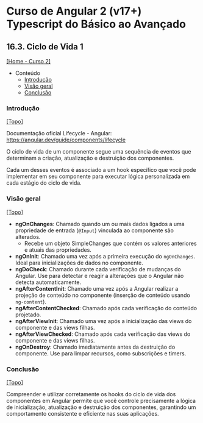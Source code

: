 # Curso de Angular 2 (v17+) Typescript do Básico ao Avançado

## 16.3. Ciclo de Vida 1
[[Home - Curso 2]](../../README.md#curso-2)<br />

- Conteúdo
  - [Introdução](#introdução)
  - [Visão geral](#visão-geral)
  - [Conclusão](#conclusão)

### Introdução
[[Topo]](#)<br />

Documentação oficial Lifecycle - Angular: https://angular.dev/guide/components/lifecycle

O ciclo de vida de um componente segue uma sequência de eventos que determinam a criação, atualização e destruição dos componentes.

Cada um desses eventos é associado a um hook específico que você pode implementar em seu componente para executar lógica personalizada em cada estágio do ciclo de vida.

### Visão geral
[[Topo]](#)<br />

- **ngOnChanges**: Chamado quando um ou mais dados ligados a uma propriedade de entrada (`@Input`) vinculada ao componente são alterados.
  - Recebe um objeto SimpleChanges que contém os valores anteriores e atuais das propriedades.
- **ngOnInit**: Chamado uma vez após a primeira execução do `ngOnChanges`. Ideal para inicializações de dados no componente.
- **ngDoCheck**: Chamado durante cada verificação de mudanças do Angular. Use para detectar e reagir a alterações que o Angular não detecta automaticamente.
- **ngAfterContentInit**: Chamado uma vez após a Angular realizar a projeção de conteúdo no componente (inserção de conteúdo usando `ng-content`).
- **ngAfterContentChecked**: Chamado após cada verificação do conteúdo projetado.
- **ngAfterViewInit**: Chamado uma vez após a inicialização das views do componente e das views filhas.
- **ngAfterViewChecked**: Chamado após cada verificação das views do componente e das views filhas.
- **ngOnDestroy**: Chamado imediatamente antes da destruição do componente. Use para limpar recursos, como subscrições e timers.

### Conclusão
[[Topo]](#)<br />

Compreender e utilizar corretamente os hooks do ciclo de vida dos componentes em Angular permite que você controle precisamente a lógica de inicialização, atualização e destruição dos componentes, garantindo um comportamento consistente e eficiente nas suas aplicações.
